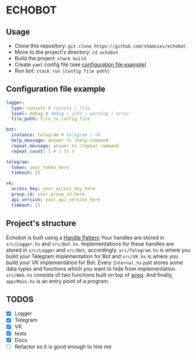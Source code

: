 # ECHOBOT

## Usage
- Clone this repository: `git clone https://github.com/shamsiev/echobot`
- Move to the project's directory: `cd echobot`
- Build the project: `stack build`
- Create `yaml` config file (see [configuration file example](#configuration-file-example))
- Run bot: `stack run [config file path]`

## <a id="configuration-file-example"></a> Configuration file example ##
```yaml
logger:
  type: console # console / file
  level: debug # debug / info / warning / error
  file_path: file_to_config_file

bot:
  instance: telegram # telegram / vk
  help_message: answer to /help command
  repeat_message: answer to /repeat command
  repeat_count: 1 # 1 to 5

telegram:
  token: your_token_here
  timeout: 25

vk:
  access_key: your_access_key_here
  group_id: your_group_id_here
  api_version: your_api_version_here
  timeout: 25
```
## Project's structure
Echobot is built using a [Handle Pattern](#https://www.schoolofhaskell.com/user/meiersi/the-service-pattern)
Your handles are stored in `src/Logger.hs` and `src/Bot.hs`. Implementations for these handles are stored in `src/Logger` and `src/Bot`, accordingly. `src/Telegram.hs` is where you build your Telegram implementation for Bot and `src/VK.hs` is where you build your VK implementation for Bot. Every `Internal.hs` just stores some data types and functions which you want to hide from implementation. `src/Web.hs` consists of two functions built on top of [wreq](#https://hackage.haskell.org/package/wreq). And finally, `app/Main.hs` is an entry point of a program.

## TODOS
- [x] Logger
- [x] Telegram
- [x] VK
- [x] tests
- [x] Docs
- [ ] Refactor so it is good enough to hire me
